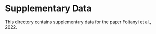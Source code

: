 # Supplementary Data

This directory contains supplementary data for the paper Foltanyi et al., 2022.
